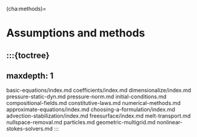 (cha:methods)=
# Assumptions and methods

:::{toctree}
---
maxdepth: 1
---
basic-equations/index.md
coefficients/index.md
dimensionalize/index.md
pressure-static-dyn.md
pressure-norm.md
initial-conditions.md
compositional-fields.md
constitutive-laws.md
numerical-methods.md
approximate-equations/index.md
choosing-a-formulation/index.md
advection-stabilization/index.md
freesurface/index.md
melt-transport.md
nullspace-removal.md
particles.md
geometric-multigrid.md
nonlinear-stokes-solvers.md
:::
